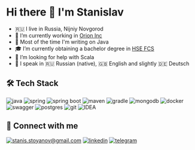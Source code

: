 # Hi there 👋 I'm Stanislav

- 🇷🇺 I live in Russia, Nijniy Novgorod
- 🔭 I’m currently working in [Orion Inc](https://www.orioninc.com/) 
- 🌱 Most of the time I'm writing on Java
- 🎓 I’m currently obtaining a bachelor degree in [HSE FCS](https://nnov.hse.ru/en/ba/se/)
- 🤔 I’m looking for help with Scala
- 🎤 I speak in 🇷🇺 Russian (native), 🇬🇧 English and slightly 🇩🇪 Deutsch 

## 🛠 Tech Stack

![java](https://img.shields.io/badge/java%20-%2314354C.svg?&style=for-the-badge&logo=java&logoColor=orange)
![spring](https://img.shields.io/badge/Spring-light?style=for-the-badge&logo=spring&logoColor=white)
![spring boot](https://img.shields.io/badge/Springboot-light?style=for-the-badge&logo=spring-boot)
![maven](https://img.shields.io/badge/Maven-C71A36?style=for-the-badge&logo=apache-maven)
![gradle](https://img.shields.io/badge/Gradle-%232496ED.svg?style=for-the-badge&logo=gradle)
![mongodb](https://img.shields.io/badge/mongodb%20-%23CC0000.svg?&style=for-the-badge&logo=mongodb&logoColor=success) 
![docker](https://img.shields.io/badge/docker-%232496ED.svg?&style=for-the-badge&logo=docker&logoColor=white) 
![swagger](https://img.shields.io/badge/swagger-%2385EA2D.svg?&style=for-the-badge&logo=swagger&logoColor=black)
![postgres](https://img.shields.io/badge/postgres-%23316192.svg?&style=for-the-badge&logo=postgresql&logoColor=white)
![git](https://img.shields.io/badge/git%20-%23F05033.svg?&style=for-the-badge&logo=git&logoColor=white)
![IDEA](https://img.shields.io/badge/idea-%23000000.svg?&style=for-the-badge&logo=intellij-idea&logoColor=white)


## 🤝 Connect with me

[![stanis.stoyanov@gmail.com](https://img.shields.io/badge/stanis.stoyanov@gmail.com%20-%23E62B1E.svg?&style=for-the-badge&logo=mail.ru&logoColor=white)](mailto:stanis.stoyanov@gmail.com) [![linkedin](https://img.shields.io/badge/linkedin%20-%230077B5.svg?&style=for-the-badge&logo=linkedin&logoColor=white)](https://www.linkedin.com/in/ssstoyanov/) [![telegram](https://img.shields.io/badge/telegram%20-%230077B5.svg?&style=for-the-badge&logo=telegram&logoColor=white)](https://t.me/slowslav) 
